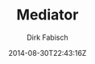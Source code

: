 ---
title: "Mediator"
github: https://github.com/dirkfabisch/mediator
demo: http://blog.base68.com
author: Dirk Fabisch
ssg:
  - Jekyll
cms:
  - No Cms
date: 2014-08-30T22:43:16Z
github_branch: master
description: "a medium inspired jekyll theme"
---